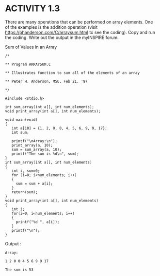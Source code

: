 # ACTIVITY 1.3

There are many operations that can be performed on array elements. One of the examples is the addition operation (visit https://phanderson.com/C/arraysum.html to see the coding). Copy and run the coding. Write out the output in the myINSPIRE forum.

Sum of Values in an Array

```
/* 

** Program ARRAYSUM.C

** Illustrates function to sum all of the elements of an array

** Peter H. Anderson, MSU, Feb 21, '97

*/

#include <stdio.h>

int sum_array(int a[], int num_elements);
void print_array(int a[], int num_elements);

void main(void)
{
   int a[10] = {1, 2, 0, 0, 4, 5, 6, 9, 9, 17};
   int sum;

   printf("\nArray:\n");
   print_array(a, 10);
   sum = sum_array(a, 10);
   printf("The sum is %d\n", sum);
}
int sum_array(int a[], int num_elements)
{
   int i, sum=0;
   for (i=0; i<num_elements; i++)
   {
	 sum = sum + a[i];
   }
   return(sum);
}
void print_array(int a[], int num_elements)
{
   int i;
   for(i=0; i<num_elements; i++)
   {
	 printf("%d ", a[i]);
   }
   printf("\n");
}
```

Output :
```
Array:

1 2 0 0 4 5 6 9 9 17 

The sum is 53
```
